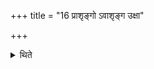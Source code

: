 +++
title = "16 प्राशृङ्गो ऽवाशृङ्ग उक्षा"

+++

<details><summary>थिते</summary>

प्राशृङ्गो ऽवाशृङ्ग उक्षा वशा वेहद्धेनुर्वत्स ऋषभोऽनड्वान्पुनरुत्सृष्टो गोमृग इति गव्याः १६
</details>
